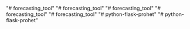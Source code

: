 "# forecasting_tool" 
"# forecasting_tool" 
"# forecasting_tool" 
"# forecasting_tool" 
"# forecasting_tool" 
"# python-flask-prohet" 
"# python-flask-prohet" 
